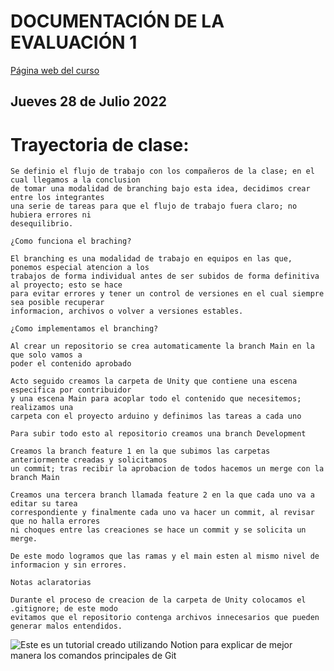 # DOCUMENTACIÓN DE LA EVALUACIÓN 1

[Página web del curso](https://sistemasfisicosinteractivos2.readthedocs.io/es/latest/_unidad1/unidad1.html)

## Jueves 28 de Julio 2022
# Trayectoria de clase:

```
Se definio el flujo de trabajo con los compañeros de la clase; en el cual llegamos a la conclusion 
de tomar una modalidad de branching bajo esta idea, decidimos crear entre los integrantes 
una serie de tareas para que el flujo de trabajo fuera claro; no hubiera errores ni 
desequilibrio.

¿Como funciona el braching? 

El branching es una modalidad de trabajo en equipos en las que, ponemos especial atencion a los 
trabajos de forma individual antes de ser subidos de forma definitiva al proyecto; esto se hace 
para evitar errores y tener un control de versiones en el cual siempre sea posible recuperar 
informacion, archivos o volver a versiones estables.

¿Como implementamos el branching?

Al crear un repositorio se crea automaticamente la branch Main en la que solo vamos a 
poder el contenido aprobado

Acto seguido creamos la carpeta de Unity que contiene una escena especifica por contribuidor
y una escena Main para acoplar todo el contenido que necesitemos; realizamos una 
carpeta con el proyecto arduino y definimos las tareas a cada uno

Para subir todo esto al repositorio creamos una branch Development 

Creamos la branch feature 1 en la que subimos las carpetas anteriormente creadas y solicitamos
un commit; tras recibir la aprobacion de todos hacemos un merge con la branch Main

Creamos una tercera branch llamada feature 2 en la que cada uno va a editar su tarea 
correspondiente y finalmente cada uno va hacer un commit, al revisar que no halla errores 
ni choques entre las creaciones se hace un commit y se solicita un merge.

De este modo logramos que las ramas y el main esten al mismo nivel de informacion y sin errores.

Notas aclaratorias

Durante el proceso de creacion de la carpeta de Unity colocamos el .gitignore; de este modo 
evitamos que el repositorio contenga archivos innecesarios que pueden generar malos entendidos.

```
![Este es un tutorial creado utilizando Notion para explicar de mejor manera los comandos principales de Git](https://myoctocat.com/assets/images/base-octocat.svg)


